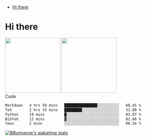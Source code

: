<!--ts-->
* [Hi there](#hi-there)

<!-- Created by https://github.com/ekalinin/github-markdown-toc -->
<!-- Added by: runner, at: Wed Sep 27 04:19:34 UTC 2023 -->

<!--te-->


# Hi there

<!--
**BBuniverse/BBuniverse** is a ✨ _special_ ✨ repository because its `README.md` (this file) appears on your GitHub profile.

Here are some ideas to get you started:

- 🔭 I’m currently working on ...
- 🌱 I’m currently learning ...
- 👯 I’m looking to collaborate on ...
- 🤔 I’m looking for help with ...
- 💬 Ask me about ...
- 📫 How to reach me: ...
- 😄 Pronouns: ...
- ⚡ Fun fact: ...
-->


<div display="flex">
  <img src="https://github-readme-stats.vercel.app/api?username=BBuniverse&show_icons=true&count_private=true&theme=radical&hide_border=true" height="180"/>
  <img src="https://github-readme-stats.vercel.app/api/top-langs/?username=BBuniverse&layout=compact&theme=radical&hide_border=true" height="180"/>
</div
     

## Code
<!--START_SECTION:waka-->

```txt
Markdown   4 hrs 50 mins   ███████████████░░░░░░░░░░   60.45 %
TeX        2 hrs 33 mins   ████████░░░░░░░░░░░░░░░░░   31.89 %
Python     19 mins         █░░░░░░░░░░░░░░░░░░░░░░░░   03.97 %
BibTeX     12 mins         ▓░░░░░░░░░░░░░░░░░░░░░░░░   02.66 %
tmux       2 mins          ░░░░░░░░░░░░░░░░░░░░░░░░░   00.54 %
```

<!--END_SECTION:waka-->
     
[![BBuniverse's wakatime stats](https://github-readme-stats.vercel.app/api/wakatime?username=BBuniverse)](https://github.com/anuraghazra/github-readme-stats)
